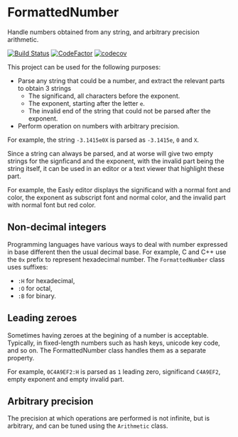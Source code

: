# FormattedNumber

Handle numbers obtained from any string, and arbitrary precision arithmetic.

[![Build Status](https://travis-ci.com/dlebansais/FormattedNumber.svg?branch=master)](https://travis-ci.com/dlebansais/FormattedNumber) [![CodeFactor](https://www.codefactor.io/repository/github/dlebansais/formattednumber/badge)](https://www.codefactor.io/repository/github/dlebansais/formattednumber) [![codecov](https://codecov.io/gh/dlebansais/FormattedNumber/branch/master/graph/badge.svg)](https://codecov.io/gh/dlebansais/FormattedNumber)

This project can be used for the following purposes:

+ Parse any string that could be a number, and extract the relevant parts to obtain 3 strings
	* The significand, all characters before the exponent.
	* The exponent, starting after the letter `e`.
	* The invalid end of the string that could not be parsed after the exponent.
+ Perform operation on numbers with arbitrary precision.

For example, the string `-3.1415e0X` is parsed as `-3.1415e`, `0` and `X`.

Since a string can always be parsed, and at worse will give two empty strings for the signficand and the exponent, with the invalid part being the string itself, it can be used in an editor or a text viewer that highlight these part.

For example, the Easly editor displays the significand with a normal font and color, the exponent as subscript font and normal color, and the invalid part with normal font but red color.

## Non-decimal integers

Programming languages have various ways to deal with number expressed in base different then the usual decimal base. For example, C and C++ use the `0x` prefix to represent hexadecimal number. The `FormattedNumber` class uses suffixes:

+ `:H` for hexadecimal,
+ `:O` for octal,
+ `:B` for binary. 

## Leading zeroes

Sometimes having zeroes at the begining of a number is acceptable. Typically, in fixed-length numbers such as hash keys, unicode key code, and so on. The FormattedNumber class handles them as a separate property.

For example, `0C4A9EF2:H` is parsed as `1` leading zero, significand `C4A9EF2`, empty exponent and empty invalid part.

## Arbitrary precision

The precision at which operations are performed is not infinite, but is arbitrary, and can be tuned using the `Arithmetic` class.
